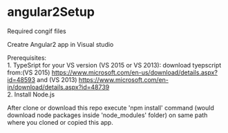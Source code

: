 # angular2Setup
Required congif files

Creatre Angular2 app in Visual studio

Prerequisites:<br /> 1. TypeSript for your VS version (VS 2015 or VS 2013): download tyepscript from:(VS 2015) https://www.microsoft.com/en-us/download/details.aspx?id=48593 and (VS 2013) https://www.microsoft.com/en-in/download/details.aspx?id=48739
               <br /> 2. Install Node.js
               
After clone or download this repo execute 'npm install' command (would download node packages inside 'node_modules' folder) on same path where you cloned or copied this app.
